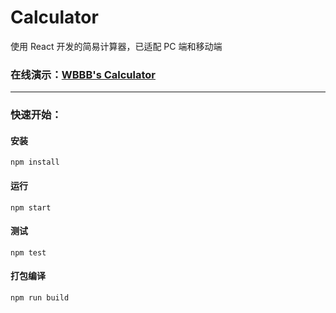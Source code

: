 # Calculator
使用 React 开发的简易计算器，已适配 PC 端和移动端

### 在线演示：[WBBB's Calculator](http://wbbb.plus/calculator)
<hr>

### 快速开始：
#### 安装
```
npm install
```
#### 运行
```
npm start
```
#### 测试
```
npm test
```
#### 打包编译
```
npm run build
```
